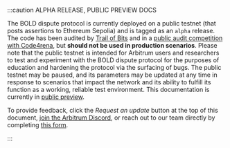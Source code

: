 :::caution ALPHA RELEASE, PUBLIC PREVIEW DOCS

The BOLD dispute protocol is currently deployed on a public testnet (that posts assertions to Ethereum Sepolia) and is tagged as an `alpha` release. The code has been audited by [Trail of Bits](https://github.com/trailofbits/publications/blob/master/reviews/2024-04-offchainbold-securityreview.pdf) and in a [public audit competition with Code4rena](https://code4rena.com/audits/2024-05-arbitrum-bold), but **should not be used in production scenarios**. Please note that the public testnet is intended for Arbitrum users and researchers to test and experiment with the BOLD dispute protocol for the purposes of education and hardening the protocol via the surfacing of bugs. The public testnet may be paused, and its parameters may be updated at any time in response to scenarios that impact the network and its ability to fulfill its function as a working, reliable test environment. This documentation is currently in [public preview](../stylus/concepts/public-preview-expectations.mdx).

To provide feedback, click the _Request an update_ button at the top of this document, [join the Arbitrum Discord](https://discord.gg/arbitrum), or reach out to our team directly by completing [this form](http://bit.ly/3yy6EUK).

:::
